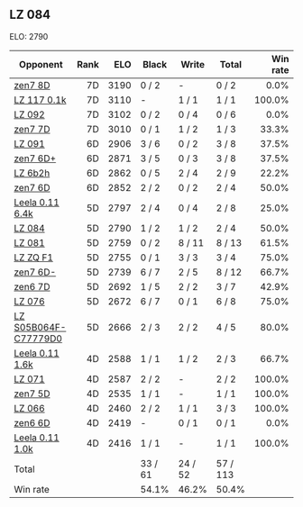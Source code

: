 ## LZ 084 ##

ELO: 2790

Opponent | Rank | ELO | Black | Write | Total | Win rate
---------|-----:|----:|-------|-------|-------|-------:
[zen7 8D](zen7%208D.md) | 7D | 3190 | 0 / 2 | - | 0 / 2 | 0.0%
[LZ 117 0.1k](LZ%20117%200.1k.md) | 7D | 3110 | - | 1 / 1 | 1 / 1 | 100.0%
[LZ 092](LZ%20092.md) | 7D | 3102 | 0 / 2 | 0 / 4 | 0 / 6 | 0.0%
[zen7 7D](zen7%207D.md) | 7D | 3010 | 0 / 1 | 1 / 2 | 1 / 3 | 33.3%
[LZ 091](LZ%20091.md) | 6D | 2906 | 3 / 6 | 0 / 2 | 3 / 8 | 37.5%
[zen7 6D+](zen7%206D+.md) | 6D | 2871 | 3 / 5 | 0 / 3 | 3 / 8 | 37.5%
[LZ 6b2h](LZ%206b2h.md) | 6D | 2862 | 0 / 5 | 2 / 4 | 2 / 9 | 22.2%
[zen7 6D](zen7%206D.md) | 6D | 2852 | 2 / 2 | 0 / 2 | 2 / 4 | 50.0%
[Leela 0.11 6.4k](Leela%200.11%206.4k.md) | 5D | 2797 | 2 / 4 | 0 / 4 | 2 / 8 | 25.0%
[LZ 084](LZ%20084.md) | 5D | 2790 | 1 / 2 | 1 / 2 | 2 / 4 | 50.0%
[LZ 081](LZ%20081.md) | 5D | 2759 | 0 / 2 | 8 / 11 | 8 / 13 | 61.5%
[LZ ZQ F1](LZ%20ZQ%20F1.md) | 5D | 2755 | 0 / 1 | 3 / 3 | 3 / 4 | 75.0%
[zen7 6D-](zen7%206D-.md) | 5D | 2739 | 6 / 7 | 2 / 5 | 8 / 12 | 66.7%
[zen6 7D](zen6%207D.md) | 5D | 2692 | 1 / 5 | 2 / 2 | 3 / 7 | 42.9%
[LZ 076](LZ%20076.md) | 5D | 2672 | 6 / 7 | 0 / 1 | 6 / 8 | 75.0%
[LZ S05B064F-C77779D0](LZ%20S05B064F-C77779D0.md) | 5D | 2666 | 2 / 3 | 2 / 2 | 4 / 5 | 80.0%
[Leela 0.11 1.6k](Leela%200.11%201.6k.md) | 4D | 2588 | 1 / 1 | 1 / 2 | 2 / 3 | 66.7%
[LZ 071](LZ%20071.md) | 4D | 2587 | 2 / 2 | - | 2 / 2 | 100.0%
[zen7 5D](zen7%205D.md) | 4D | 2535 | 1 / 1 | - | 1 / 1 | 100.0%
[LZ 066](LZ%20066.md) | 4D | 2460 | 2 / 2 | 1 / 1 | 3 / 3 | 100.0%
[zen6 6D](zen6%206D.md) | 4D | 2419 | - | 0 / 1 | 0 / 1 | 0.0%
[Leela 0.11 1.0k](Leela%200.11%201.0k.md) | 4D | 2416 | 1 / 1 | - | 1 / 1 | 100.0%
Total | | | 33 / 61 | 24 / 52 | 57 / 113 | 
Win rate| | | 54.1% | 46.2% | 50.4% | 
